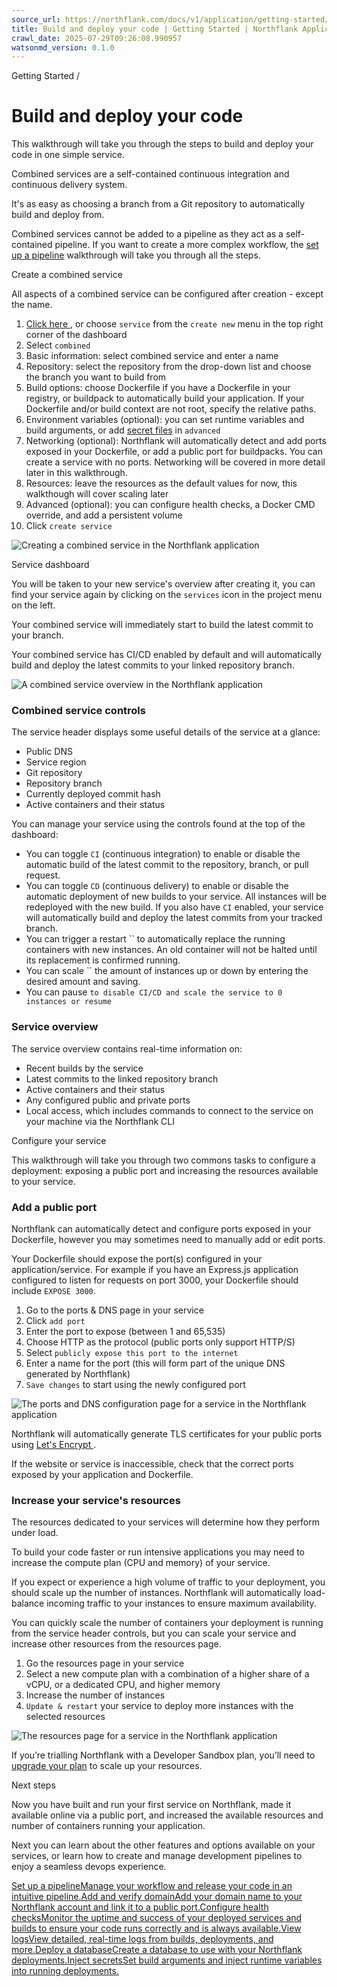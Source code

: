 ```yaml
---
source_url: https://northflank.com/docs/v1/application/getting-started/build-and-deploy-your-code
title: Build and deploy your code | Getting Started | Northflank Application docs
crawl_date: 2025-07-29T09:26:08.990957
watsonmd_version: 0.1.0
---
```


Getting Started / 

# Build and deploy your code

This walkthrough will take you through the steps to build and deploy your code in one simple service.

Combined services are a self-contained continuous integration and continuous delivery system.

It's as easy as choosing a branch from a Git repository to automatically build and deploy from.

Combined services cannot be added to a pipeline as they act as a self-contained pipeline. If you want to create a more complex workflow, the [set up a pipeline](set-up-a-pipeline) walkthrough will take you through all the steps.

Create a combined service

All aspects of a combined service can be configured after creation - except the name.

  1. [Click here ](https://app.northflank.com/s/project/create/service), or choose `service` from the `create new` menu in the top right corner of the dashboard
  2. Select `combined`
  3. Basic information: select combined service and enter a name
  4. Repository: select the repository from the drop-down list and choose the branch you want to build from
  5. Build options: choose Dockerfile if you have a Dockerfile in your registry, or buildpack to automatically build your application. If your Dockerfile and/or build context are not root, specify the relative paths.
  6. Environment variables (optional): you can set runtime variables and build arguments, or add [secret files](../secure/upload-secret-files) in `advanced`
  7. Networking (optional): Northflank will automatically detect and add ports exposed in your Dockerfile, or add a public port for buildpacks. You can create a service with no ports. Networking will be covered in more detail later in this walkthrough.
  8. Resources: leave the resources as the default values for now, this walkthough will cover scaling later
  9. Advanced (optional): you can configure health checks, a Docker CMD override, and add a persistent volume
  10. Click `create service`



![Creating a combined service in the Northflank application](https://assets.northflank.com/documentation/v1/application/getting-started/build-and-deploy-your-code/create-combined-service.png)

Service dashboard

You will be taken to your new service's overview after creating it, you can find your service again by clicking on the `services` icon in the project menu on the left.

Your combined service will immediately start to build the latest commit to your branch.

Your combined service has CI/CD enabled by default and will automatically build and deploy the latest commits to your linked repository branch.

![A combined service overview in the Northflank application](https://assets.northflank.com/documentation/v1/application/getting-started/build-and-deploy-your-code/combined_service_overview.png)

### Combined service controls

The service header displays some useful details of the service at a glance:

  * Public DNS
  * Service region
  * Git repository
  * Repository branch
  * Currently deployed commit hash
  * Active containers and their status



You can manage your service using the controls found at the top of the dashboard:

  * You can toggle `CI` (continuous integration) to enable or disable the automatic build of the latest commit to the repository, branch, or pull request.
  * You can toggle `CD` (continuous delivery) to enable or disable the automatic deployment of new builds to your service. All instances will be redeployed with the new build. If you also have `CI` enabled, your service will automatically build and deploy the latest commits from your tracked branch.
  * You can trigger a restart `` to automatically replace the running containers with new instances. An old container will not be halted until its replacement is confirmed running.
  * You can scale `` the amount of instances up or down by entering the desired amount and saving.
  * You can pause `` to disable CI/CD and scale the service to 0 instances or resume ``



### Service overview

The service overview contains real-time information on:

  * Recent builds by the service
  * Latest commits to the linked repository branch
  * Active containers and their status
  * Any configured public and private ports
  * Local access, which includes commands to connect to the service on your machine via the Northflank CLI



Configure your service

This walkthrough will take you through two commons tasks to configure a deployment: exposing a public port and increasing the resources available to your service.

### Add a public port

Northflank can automatically detect and configure ports exposed in your Dockerfile, however you may sometimes need to manually add or edit ports.

Your Dockerfile should expose the port(s) configured in your application/service. For example if you have an Express.js application configured to listen for requests on port 3000, your Dockerfile should include `EXPOSE 3000`.

  1. Go to the ports & DNS page in your service
  2. Click `add port`
  3. Enter the port to expose (between 1 and 65,535)
  4. Choose HTTP as the protocol (public ports only support HTTP/S)
  5. Select `publicly expose this port to the internet`
  6. Enter a name for the port (this will form part of the unique DNS generated by Northflank)
  7. `Save changes` to start using the newly configured port



![The ports and DNS configuration page for a service in the Northflank application](https://assets.northflank.com/documentation/v1/application/getting-started/build-and-deploy-your-code/combined-service-port.png)

Northflank will automatically generate TLS certificates for your public ports using [Let's Encrypt ](https://letsencrypt.org/).

If the website or service is inaccessible, check that the correct ports exposed by your application and Dockerfile.

### Increase your service's resources

The resources dedicated to your services will determine how they perform under load.

To build your code faster or run intensive applications you may need to increase the compute plan (CPU and memory) of your service.

If you expect or experience a high volume of traffic to your deployment, you should scale up the number of instances. Northflank will automatically load-balance incoming traffic to your instances to ensure maximum availability.

You can quickly scale the number of containers your deployment is running from the service header controls, but you can scale your service and increase other resources from the resources page.

  1. Go the resources page in your service
  2. Select a new compute plan with a combination of a higher share of a vCPU, or a dedicated CPU, and higher memory
  3. Increase the number of instances
  4. `Update & restart` your service to deploy more instances with the selected resources



![The resources page for a service in the Northflank application](https://assets.northflank.com/documentation/v1/application/getting-started/build-and-deploy-your-code/combined-service-resources.png)

If you’re trialling Northflank with a Developer Sandbox plan, you’ll need to [upgrade your plan](../billing/pricing-on-northflank) to scale up your resources.

Next steps

Now you have built and run your first service on Northflank, made it available online via a public port, and increased the available resources and number of containers running your application.

Next you can learn about the other features and options available on your services, or learn how to create and manage development pipelines to enjoy a seamless devops experience.

[Set up a pipelineManage your workflow and release your code in an intuitive pipeline.](/docs/v1/application/getting-started/set-up-a-pipeline)[Add and verify domainAdd your domain name to your Northflank account and link it to a public port.](/docs/v1/application/getting-started/add-a-and-verify-domain)[Configure health checksMonitor the uptime and success of your deployed services and builds to ensure your code runs correctly and is always available.](/docs/v1/application/observe/configure-health-checks)[View logsView detailed, real-time logs from builds, deployments, and more.](/docs/v1/application/observe/view-logs)[Deploy a databaseCreate a database to use with your Northflank deployments.](/docs/v1/application/databases-and-persistence/deploy-a-database)[Inject secretsSet build arguments and inject runtime variables into running deployments.](/docs/v1/application/secure/inject-secrets)